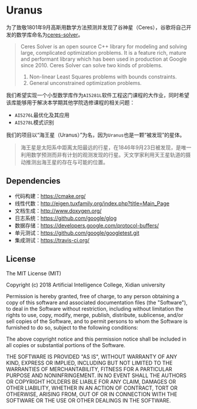 # Uranus
为了致敬1801年9月高斯用数学方法预测并发现了谷神星（Ceres），谷歌将自己开发的数学库命名为[ceres-solver](https://github.com/ceres-solver/ceres-solver)。

> Ceres Solver is an open source C++ library for modeling and solving large, complicated optimization problems. It is a feature rich, mature and performant library which has been used in production at Google since 2010. Ceres Solver can solve two kinds of problems.
>1. Non-linear Least Squares problems with bounds constraints.
>2. General unconstrained optimization problems.

我们希望实现一个小型数学库作为`AI5281L`软件工程这门课程的大作业，同时希望该库能够用于解决本学期其他学院选修课程的相关问题：

- `AI5276L`最优化及其应用
- `AI5278L`模式识别

我们的项目以“海王星（Uranus）”为名，因为`Uranus`也是一颗“被发现”的星体。

> 海王星是太阳系中距离太阳最远的行星，在1846年9月23日被发现，是唯一利用数学预测而非有计划的观测发现的行星。天文学家利用天王星轨道的摄动推测出海王星的存在与可能的位置。

## Dependencies
- 代码构建：https://cmake.org/
- 线性代数：http://eigen.tuxfamily.org/index.php?title=Main_Page
- 文档生成：http://www.doxygen.org/
- 日志系统：https://github.com/google/glog
- 数据存储：https://developers.google.com/protocol-buffers/
- 单元测试：https://github.com/google/googletest.git
- 集成测试：https://travis-ci.org/

## License

The MIT License (MIT)

Copyright (c) 2018 Artificial Intelligence College, Xidian university

Permission is hereby granted, free of charge, to any person obtaining a copy of this software and associated documentation files (the "Software"), to deal in the Software without restriction, including without limitation the rights to use, copy, modify, merge, publish, distribute, sublicense, and/or sell copies of the Software, and to permit persons to whom the Software is furnished to do so, subject to the following conditions:

The above copyright notice and this permission notice shall be included in all copies or substantial portions of the Software.

THE SOFTWARE IS PROVIDED "AS IS", WITHOUT WARRANTY OF ANY KIND, EXPRESS OR IMPLIED, INCLUDING BUT NOT LIMITED TO THE WARRANTIES OF MERCHANTABILITY, FITNESS FOR A PARTICULAR PURPOSE AND NONINFRINGEMENT. IN NO EVENT SHALL THE AUTHORS OR COPYRIGHT HOLDERS BE LIABLE FOR ANY CLAIM, DAMAGES OR OTHER LIABILITY, WHETHER IN AN ACTION OF CONTRACT, TORT OR OTHERWISE, ARISING FROM, OUT OF OR IN CONNECTION WITH THE SOFTWARE OR THE USE OR OTHER DEALINGS IN THE SOFTWARE.